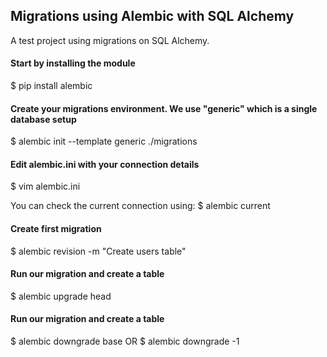 ## Migrations using Alembic with SQL Alchemy

A test project using migrations on SQL Alchemy.

#### Start by installing the module
$ pip install alembic

#### Create your migrations environment. We use "generic" which is a single database setup
$ alembic init --template generic ./migrations

#### Edit alembic.ini with your connection details
$ vim alembic.ini

You can check the current connection using: $ alembic current

#### Create first migration

$ alembic revision -m "Create users table"

#### Run our migration and create a table

$ alembic upgrade head

#### Run our migration and create a table

$ alembic downgrade base OR 
$ alembic downgrade -1